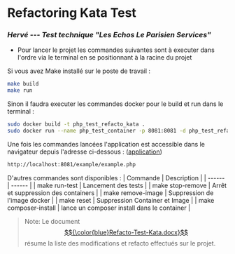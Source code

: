 # Refactoring Kata Test
### _Hervé ---  Test technique "Les Echos Le Parisien Services"_

 * Pour lancer le projet les commandes suivantes sont à executer dans l'ordre via le terminal en se positionnant à la racine du projet

Si vous avez Make installé sur le poste de travail :
```sh
make build
make run
```
Sinon il faudra executer les commandes docker pour le build et run dans le terminal :
```sh
sudo docker build -t php_test_refacto_kata .
sudo docker run --name php_test_container -p 8081:8081 -d php_test_refacto_kata
```
Une fois les commandes lancées l'application est accessible dans le navigateur depuis l'adresse ci-dessous :
([application](http://localhost:8081/example/example.php))
```sh
http://localhost:8081/example/example.php
```
D'autres commandes sont disponibles : 
| Commande | Description |
| ------ | ------ |
| make run-test | Lancement des tests |
| make stop-remove | Arrêt et suppression des containers |
| make remove-image | Suppression de l'image docker |
| make reset | Suppression Container et Image |
| make composer-install | lance un composer install dans le container |
> Note: Le document [$${\color{blue}Refacto-Test-Kata.docx}$$](https://github.com/misandratra/test-php/blob/main/Refacto.docx) résume la liste des modifications et refacto effectués sur le projet. 

